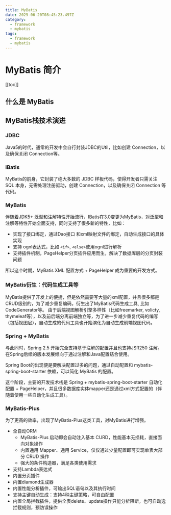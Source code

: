 ```yaml
---
title: MyBatis
date: 2025-06-20T08:45:23.497Z
category:
  - framework
  - mybatis
tags:
  - framework
  - mybatis
---
```


# MyBatis 简介
[[toc]]

## 什么是 MyBatis
<!-- @include:./mybatis-intro.md -->

## MyBatis栈技术演进

### JDBC
Java5的时代，通常的开发中会自行封装JDBC的Util，比如创建 Connection，以及确保关闭 Connection等。

### iBatis
MyBatis的前身，它封装了绝大多数的 JDBC 样板代码，使得开发者只需关注 SQL 本身，无需处理注册驱动，创建 Connection，以及确保关闭 Connection 等代码。

### MyBatis
伴随着JDK5+ 泛型和注解特性开始流行，IBatis在3.0变更为MyBatis，对泛型和注解等特性开始全面支持，同时支持了很多新的特性，比如：
- 实现了接口绑定，通过Dao接口 和xml映射文件的绑定，自动生成接口的具体实现
- 支持 ognl表达式，比如 `<if>`, `<else>`使用ognl进行解析
- 支持插件机制，PageHelper分页插件应用而生，解决了数据库层的分页封装问题

所以这个时期，MyBatis XML 配置方式 + PageHelper 成为重要的开发方式。

### MyBatis衍生：代码生成工具等

MyBatis提供了开发上的便捷，但是依然需要写大量的xml配置，并且很多都是CRUD级别的，为了减少重复编码，衍生出了MyBatis代码生成工具, 比如CodeGenerator等。
由于后端视图解析引擎多样性（比如freemarker, volicty, thymeleaf等），以及前后端分离前端独立等，为了进一步减少重复代码的编写（包括视图层），自动生成的代码工具也开始演化为自动生成前端视图代码。

### Spring + MyBatis

与此同时，Spring 2.5 开始完全支持基于注解的配置并且也支持JSR250 注解。在Spring后续的版本发展倾向于通过注解和Java配置结合使用。

Spring Boot的出现便是要解决配置过多的问题，通过自动配置和 mybatis-spring-boot-starter 依赖，可以简化 MyBatis 的配置。

这个阶段，主要的开发技术栈是 Spring + mybatis-spring-boot-starter 自动化配置 + PageHelper，并且很多数据库实体mapper还是通过xml方式配置的（伴随着使用一些自动化生成工具）。

### MyBatis-Plus

为了更高的效率，出现了MyBatis-Plus这类工具，对MyBatis进行增强。
- 全自动ORM
    + MyBatis-Plus 启动即会自动注入基本 CURD，性能基本无损耗，直接面向对象操作
    + 内置通用 Mapper、通用 Service，仅仅通过少量配置即可实现单表大部分 CRUD 操作 
    + 强大的条件构造器，满足各类使用需求
- 支持Lambda表达式
- 内置分页插件
- 内置diamond生成器
- 内置性能分析插件，可输出SQL语句以及其执行时间
- 支持主键自动生成：支持4种主键策略，可自由配置
- 内置全局拦截插件，提供全表delete、update操作只能分析阻断，也可自动逸拦截规则，预防误操作